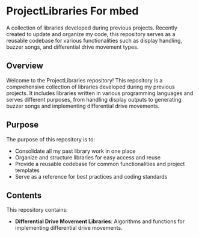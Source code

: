 # ProjectLibraries For mbed

A collection of libraries developed during previous projects. Recently created to update and organize my code, this repository serves as a reusable codebase for various functionalities such as display handling, buzzer songs, and differential drive movement types.

## Overview

Welcome to the ProjectLibraries repository! This repository is a comprehensive collection of libraries developed during my previous projects. It includes libraries written in various programming languages and serves different purposes, from handling display outputs to generating buzzer songs and implementing differential drive movements.

## Purpose

The purpose of this repository is to:

- Consolidate all my past library work in one place
- Organize and structure libraries for easy access and reuse
- Provide a reusable codebase for common functionalities and project templates
- Serve as a reference for best practices and coding standards

## Contents

This repository contains:

- **Differential Drive Movement Libraries**: Algorithms and functions for implementing differential drive movements.
